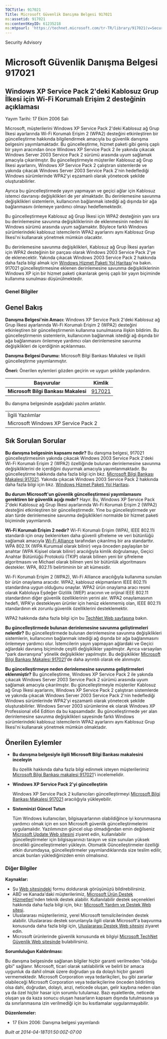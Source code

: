 ```yaml
---
TOCTitle: 917021
Title: Microsoft Güvenlik Danışma Belgesi 917021
ms:assetid: 917021
ms:contentKeyID: 61235218
ms:mtpsurl: 'https://technet.microsoft.com/tr-TR/library/917021(v=Security.10)'
---
```


Security Advisory

Microsoft Güvenlik Danışma Belgesi 917021
=========================================

Windows XP Service Pack 2'deki Kablosuz Grup İlkesi için Wi-Fi Korumalı Erişim 2 desteğinin açıklaması
------------------------------------------------------------------------------------------------------

Yayım Tarihi: 17 Ekim 2006 Salı

Microsoft, müşterilerini Windows XP Service Pack 2'deki Kablosuz ağ Grup İlkesi ayarlarında Wi-Fi Korumalı Erişim 2 (WPA2) desteğini etkinleştiren bir güncelleştirme hakkında bilgilendirmek amacıyla bu güvenlik danışma belgesini yayımlamaktadır. Bu güncelleştirme, hizmet paketi gibi geniş çaplı bir yayın aracından önce Windows XP Service Pack 2 ile yakında çıkacak Windows Server 2003 Service Pack 2 sürümü arasında uyum sağlamak amacıyla çıkarılmıştır. Bu güncelleştirmeyle müşteriler Kablosuz ağ Grup İlkesi ayarlarını, Windows XP Service Pack 2 çalıştıran sistemlerde ve yakında çıkacak Windows Server 2003 Service Pack 2'nin hedeflediği Windows sürümlerinde WPA2'yi eşzamanlı olarak yönetecek şekilde oluşturabilirler.

Ayrıca bu güncelleştirmede yayın yapmayan ve geçici ağlar için Kablosuz istemci davranışı değişiklikleri de yer almaktadır. Bu derinlemesine savunma değişiklikleri sistemlerin, kullanıcının bağlanmak istediği ağ dışında bir ağa bağlanmasını önlemeye yardımcı olmayı hedeflemektedir.

Bu güncelleştirmeye Kablosuz ağ Grup İlkesi için WPA2 desteğinin yanı sıra bu derinlemesine savunma değişikliklerinin de eklenmesinin nedeni iki Windows sürümü arasında uyum sağlamaktır. Böylece farklı Windows sürümlerindeki kablosuz istemcilerin WPA2 ayarlarını aynı Kablosuz Grup İlkesi'ni kullanarak yönetmek mümkün olacaktır.

Bu derinlemesine savunma değişiklikleri, Kablosuz ağ Grup İlkesi ayarları için WPA2 desteğinin bir parçası olarak Windows 2003 Service Pack 2'ye de eklenecektir. Yakında çıkacak Windows 2003 Service Pack 2 hakkında daha fazla bilgi almak için [Windows Hizmet Paketi Yol Haritası](http://www.microsoft.com/windows/lifecycle/servicepacks.mspx)'na bakın. 917021 güncelleştirmesine eklenen derinlemesine savunma değişikliklerinin Windows XP için bir hizmet paketi çıkarılarak geniş çaplı bir yayın biçiminde kullanıma sunulması düşünülmektedir.

### Genel Bilgiler

Genel Bakış
-----------

<span></span>
**Danışma Belgesi'nin Amacı:** Windows XP Service Pack 2'deki Kablosuz ağ Grup İlkesi ayarlarında Wi-Fi Korumalı Erişim 2 (WPA2) desteğini etkinleştiren bir güncelleştirmenin kullanıma sunulmasına ilişkin bildirim. Bu güncelleştirmenin sistemlerin, kullanıcının bağlanmak istediği ağ dışında bir ağa bağlanmasını önlemeye yardımcı olan derinlemesine savunma değişiklikleri de içerdiğinin açıklanması.

**Danışma Belgesi Durumu:** Microsoft Bilgi Bankası Makalesi ve ilişkili güncelleştirme yayımlanmıştır.

**Öneri:** Önerilen eylemleri gözden geçirin ve uygun şekilde yapılandırın.

| Başvurular                           | Kimlik                                              |
|--------------------------------------|-----------------------------------------------------|
| **Microsoft Bilgi Bankası Makalesi** | [917021](http://support.microsoft.com/kb/917021/tr) |

Bu danışma belgesinde aşağıdaki yazılım anlatılır.

|                                     |
|-------------------------------------|
| İlgili Yazılımlar                   |
| Microsoft Windows XP Service Pack 2 |

Sık Sorulan Sorular
-------------------

<span></span>
**Bu danışma belgesinin kapsamı nedir?**
Bu danışma belgesi, 917021 güncelleştirmesinin yakında çıkacak Windows 2003 Service Pack 2'deki Wi-Fi Korumalı Erişim 2 (WPA2) özelliğinde bulunan derinlemesine savunma değişikliklerini de içerdiğini duyurmak amacıyla yayımlanmaktadır. Bu güncelleştirme hakkında daha fazla bilgi için bkz. [Microsoft Bilgi Bankası Makalesi 917021](http://support.microsoft.com/kb/917021/tr). Yakında çıkacak Windows 2003 Service Pack 2 hakkında daha fazla bilgi için bkz. [Windows Hizmet Paketi Yol Haritası](http://www.microsoft.com/windows/lifecycle/servicepacks.mspx).

**Bu durum Microsoft'un güvenlik güncelleştirmesi yayımlamasını gerektiren bir güvenlik açığı mıdır?**
Hayır. Bu, Windows XP Service Pack 2'deki Kablosuz ağ Grup İlkesi ayarlarında Wi-Fi Korumalı Erişim 2 (WPA2) desteğini etkinleştiren bir güncelleştirmedir. Yine bu güncelleştirmede yer alan türde derinlemesine savunma değişiklikleri normalde bir hizmet paketi biçiminde yayımlanırdı.

**Wi-Fi Korumalı Erişim 2 nedir?**
Wi-Fi Korumalı Erişim (WPA), IEEE 802.11i standardı için onay beklenirken daha güvenli şifreleme ve veri bütünlüğü sağlamak amacıyla [Wi-Fi Alliance](http://www.wi-fialliance.org/opensection/about_overview.php) tarafından çıkarılmış bir ara standarttır. WPA 802.1X (WPA Kurumsal olarak bilinir) veya önceden paylaşılan bir anahtar (WPA Kişisel olarak bilinir) aracılığıyla kimlik doğrulamayı, Geçici Anahtar Bütünlüğü Protokolü (TKIP) olarak bilinen yeni bir şifreleme algoritmasını ve Michael olarak bilinen yeni bir bütünlük algoritmasını destekler. WPA, 802.11i belirtiminin bir alt kümesidir.

Wi-Fi Korumalı Erişim 2 (WPA2), Wi-Fi Alliance aracılığıyla kullanıma sunulan bir ürün onaylama aracıdır. WPA2, kablosuz ekipmanların IEEE 802.11i standardına uygun olduğunu onaylar. WPA2 ürün onaylama aracı resmi olarak Kabloluya Eşdeğer Gizlilik (WEP) aracının ve orijinal IEEE 802.11 standardının diğer güvenlik özelliklerinin yerini alır. WPA2 onaylamasının hedefi, WPA'yı destekleyen ürünler için henüz eklenmemiş olan, IEEE 802.11i standardının ek zorunlu güvenlik özelliklerini desteklemektir.

WPA2 hakkında daha fazla bilgi için bu [TechNet Web sayfasına](http://www.microsoft.com/technet/community/columns/cableguy/cg0505.mspx) bakın.

**Bu güncelleştirmede bulunan derinlemesine savunma geliştirmeleri nelerdir?**
Bu güncelleştirmede bulunan derinlemesine savunma değişiklikleri sistemlerin, kullanıcının bağlanmak istediği ağ dışında bir ağa bağlanmasını önlemeye yardımcı olur. İstemcilerin yayın yapmayan ağlardaki ve Geçici ağlardaki davranış biçiminde çeşitli değişiklikler yapılmıştır. Ayrıca varsayılan “park davranışına” yönelik değişiklikler yapılmıştır. Bu değişiklikler [Microsoft Bilgi Bankası Makalesi 917021](http://support.microsoft.com/kb/917021/tr)'de daha ayrıntılı olarak ele alınmıştır.

**Bu güncelleştirmeye neden derinlemesine savunma geliştirmeleri eklenmiştir?**
Bu güncelleştirme, Windows XP Service Pack 2 ile yakında çıkacak Windows Server 2003 Service Pack 2 sürümü arasında uyum sağlamak amacıyla çıkarılmıştır. Bu güncelleştirmeyle müşteriler Kablosuz ağ Grup İlkesi ayarlarını, Windows XP Service Pack 2 çalıştıran sistemlerde ve yakında çıkacak Windows Server 2003 Service Pack 2'nin hedeflediği Windows sürümlerinde WPA2'yi eşzamanlı olarak yönetecek şekilde oluşturabilirler. Windows Server 2003 sürümlerine ek olarak Windows XP Professional x64 Edition da bu kapsamdadır. Bu güncelleştirmede yer alan derinlemesine savunma değişiklikleri sayesinde farklı Windows sürümlerindeki kablosuz istemcilerin WPA2 ayarlarını aynı Kablosuz Grup İlkesi'ni kullanarak yönetmek mümkün olmaktadır.

Önerilen Eylemler
-----------------

<span></span>
-   **Bu danışma belgesiyle ilgili Microsoft Bilgi Bankası makalesini inceleyin**

    Bu özellik hakkında daha fazla bilgi edinmek isteyen müşterilerimiz [Microsoft Bilgi Bankası makalesi 917021](http://support.microsoft.com/kb/917021/tr)'i incelemelidir.

-   **Windows XP Service Pack 2'yi güncelleştirin**

    Windows XP Service Pack 2 kullanıcıları güncelleştirmeyi [Microsoft Bilgi Bankası Makalesi 917021](http://support.microsoft.com/kb/917021/tr) aracılığıyla yükleyebilir.

-   **Sisteminizi Güncel Tutun**

    Tüm Windows kullanıcıları, bilgisayarlarının olabildiğince iyi korunmasına yardımcı olmak için en son Microsoft güvenlik güncelleştirmelerini uygulamalıdır. Yazılımınızın güncel olup olmadığından emin değilseniz [Microsoft Update Web sitesini](http://update.microsoft.com/microsoftupdate/) ziyaret edin, kullanılabilir güncelleştirmeler için bilgisayarınızı tarayın ve size sunulan yüksek öncelikli güncelleştirmeleri yükleyin. Otomatik Güncelleştirmeler özelliği etkin durumdaysa, güncelleştirmeler yayımlandıklarında size teslim edilir, ancak bunları yüklediğinizden emin olmalısınız.

### Diğer Bilgiler

**Kaynaklar:**

-   Şu [Web sitesindeki](https://support.microsoft.com/common/survey.aspx?scid=sw;en;1257&amp;showpage=1&amp;ws=technet&amp;sd=tech) formu doldurarak görüşünüzü bildirebilirsiniz.
-   ABD ve Kanada'daki müşterilerimiz, [Microsoft Ürün Destek Hizmetleri](http://go.microsoft.com/fwlink/?linkid=21131)'nden teknik destek alabilir. Kullanılabilir destek seçenekleri hakkında daha fazla bilgi için, bkz: [Microsoft Yardım ve Destek Web sitesi](http://support.microsoft.com/?ln=tr).
-   Uluslararası müşterilerimiz, yerel Microsoft temsilcilerinden destek alabilir. Uluslararası destek sorunlarıyla ilgili olarak Microsoft'a başvurma konusunda daha fazla bilgi için, [Uluslararası Destek Web sitesini](http://go.microsoft.com/fwlink/?linkid=21155) ziyaret edin.
-   Microsoft ürünlerinde güvenlik konusunda ek bilgiyi [Microsoft TechNet Güvenlik Web sitesinde](http://go.microsoft.com/fwlink/?linkid=21132) bulabilirsiniz.

**Sorumluluğun Kaldırılması:**

Bu danışma belgesinde sağlanan bilgiler hiçbir garanti verilmeden "olduğu gibi" sağlanır. Microsoft, ticari olarak satılabilirlik ve belirli bir amaca uygunluk da dahil olmak üzere doğrudan ya da dolaylı hiçbir garanti vermemektedir. Microsoft Corporation veya tedarikçileri, bu gibi zararlar olabileceği Microsoft Corporation veya tedarikçilerine önceden bildirilmiş olsa dahi, doğrudan, dolaylı, arızi, neticede oluşan, gelir kaybına neden olan ya da özel hiçbir hasar için sorumlu tutulamaz. Bazı eyaletlerde, neticede oluşan ya da kaza sonucu oluşan hasarların kapsam dışında tutulmasına ya da sınırlanmasına izin verilmediği için bu kısıtlamalar uygulanmayabilir.

**Düzenlemeler:**

-   17 Ekim 2006: Danışma belgesi yayımlandı

*Built at 2014-04-18T01:50:00Z-07:00*
